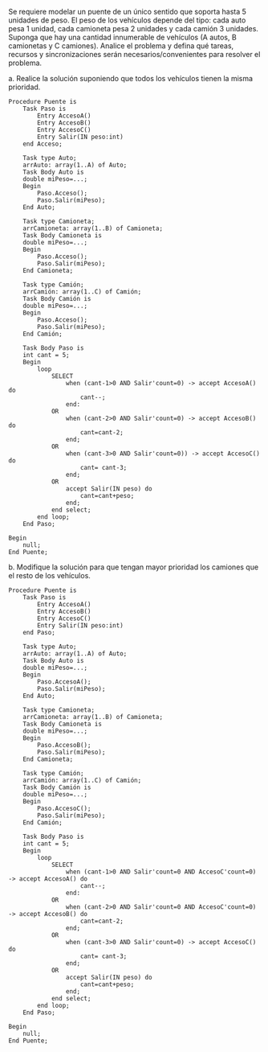 Se requiere modelar un puente de un único sentido que soporta hasta 5 unidades de peso. El peso de los vehículos depende del tipo: cada auto pesa 1 unidad, cada camioneta pesa 2 unidades y cada camión 3 unidades. Suponga que hay una cantidad innumerable de vehículos (A autos, B camionetas y C camiones). Analice el problema y defina qué tareas, recursos y sincronizaciones serán necesarios/convenientes para resolver el problema.

a. Realice la solución suponiendo que todos los vehículos tienen la misma prioridad.
```
Procedure Puente is
    Task Paso is
        Entry AccesoA()
        Entry AccesoB()
        Entry AccesoC()
        Entry Salir(IN peso:int)
    end Acceso;

    Task type Auto;
    arrAuto: array(1..A) of Auto;
    Task Body Auto is
    double miPeso=...;
    Begin
        Paso.Acceso();
        Paso.Salir(miPeso);
    End Auto;

    Task type Camioneta;
    arrCamioneta: array(1..B) of Camioneta;
    Task Body Camioneta is
    double miPeso=...;
    Begin
        Paso.Acceso();
        Paso.Salir(miPeso);
    End Camioneta;

    Task type Camión;
    arrCamión: array(1..C) of Camión;
    Task Body Camión is
    double miPeso=...;
    Begin
        Paso.Acceso();
        Paso.Salir(miPeso);
    End Camión;

    Task Body Paso is
    int cant = 5;
    Begin
        loop
            SELECT 
                when (cant-1>0 AND Salir'count=0) -> accept AccesoA() do
                    cant--;
                end:
            OR
                when (cant-2>0 AND Salir'count=0) -> accept AccesoB() do
                    cant=cant-2;
                end;
            OR
                when (cant-3>0 AND Salir'count=0)) -> accept AccesoC() do
                    cant= cant-3;
                end;
            OR
                accept Salir(IN peso) do
                    cant=cant+peso;
                end;
            end select;
        end loop;
    End Paso;

Begin
    null;
End Puente;
```

b. Modifique la solución para que tengan mayor prioridad los camiones que el resto de los vehículos.
```
Procedure Puente is
    Task Paso is
        Entry AccesoA()
        Entry AccesoB()
        Entry AccesoC()
        Entry Salir(IN peso:int)
    end Paso;

    Task type Auto;
    arrAuto: array(1..A) of Auto;
    Task Body Auto is
    double miPeso=...;
    Begin
        Paso.AccesoA();
        Paso.Salir(miPeso);
    End Auto;

    Task type Camioneta;
    arrCamioneta: array(1..B) of Camioneta;
    Task Body Camioneta is
    double miPeso=...;
    Begin
        Paso.AccesoB();
        Paso.Salir(miPeso);
    End Camioneta;

    Task type Camión;
    arrCamión: array(1..C) of Camión;
    Task Body Camión is
    double miPeso=...;
    Begin
        Paso.AccesoC();
        Paso.Salir(miPeso);
    End Camión;

    Task Body Paso is
    int cant = 5;
    Begin
        loop
            SELECT 
                when (cant-1>0 AND Salir'count=0 AND AccesoC'count=0) -> accept AccesoA() do
                    cant--;
                end:
            OR
                when (cant-2>0 AND Salir'count=0 AND AccesoC'count=0) -> accept AccesoB() do
                    cant=cant-2;
                end;
            OR
                when (cant-3>0 AND Salir'count=0) -> accept AccesoC() do
                    cant= cant-3;
                end;
            OR
                accept Salir(IN peso) do
                    cant=cant+peso;
                end;
            end select;
        end loop;
    End Paso;

Begin
    null;
End Puente;
```